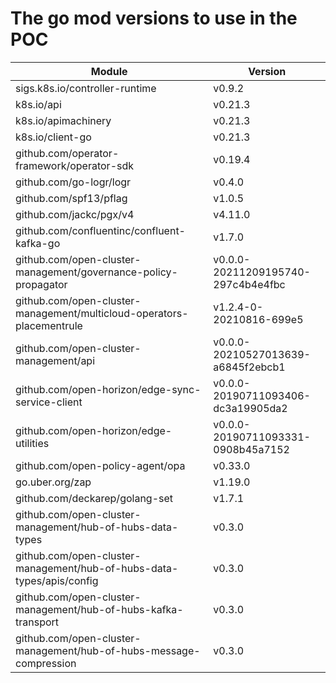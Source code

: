 # The go mod versions to use in the POC

| Module                                                                | Version                            |
| ----------------------------------------------------------------------|----------------------------------- |
| sigs.k8s.io/controller-runtime                                        | v0.9.2                             |
| k8s.io/api                                                            | v0.21.3                            |
| k8s.io/apimachinery                                                   | v0.21.3                            |
| k8s.io/client-go                                                      | v0.21.3                            |
| github.com/operator-framework/operator-sdk                            | v0.19.4                            |
| github.com/go-logr/logr                                               | v0.4.0                             |
| github.com/spf13/pflag                                                | v1.0.5                             |
| github.com/jackc/pgx/v4                                               | v4.11.0                            |
| github.com/confluentinc/confluent-kafka-go                            | v1.7.0                             |
| github.com/open-cluster-management/governance-policy-propagator       | v0.0.0-20211209195740-297c4b4e4fbc |
| github.com/open-cluster-management/multicloud-operators-placementrule | v1.2.4-0-20210816-699e5            |
| github.com/open-cluster-management/api                                | v0.0.0-20210527013639-a6845f2ebcb1 |
| github.com/open-horizon/edge-sync-service-client                      | v0.0.0-20190711093406-dc3a19905da2 |
| github.com/open-horizon/edge-utilities                                | v0.0.0-20190711093331-0908b45a7152 |
| github.com/open-policy-agent/opa                                      | v0.33.0                            |
| go.uber.org/zap                                                       | v1.19.0                            |
| github.com/deckarep/golang-set                                        | v1.7.1                             |
| github.com/open-cluster-management/hub-of-hubs-data-types             | v0.3.0                             |
| github.com/open-cluster-management/hub-of-hubs-data-types/apis/config | v0.3.0                             |
| github.com/open-cluster-management/hub-of-hubs-kafka-transport        | v0.3.0                             |
| github.com/open-cluster-management/hub-of-hubs-message-compression    | v0.3.0                             |
